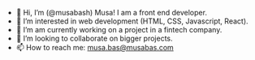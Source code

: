 - 👋 Hi, I’m (@musabash) Musa! I am a front end developer.
- 👀 I’m interested in web development (HTML, CSS, Javascript, React).
- 🌱 I’m am currently working on a project in a fintech company.
- 💞️ I’m looking to collaborate on bigger projects.
- 📫 How to reach me: musa.bas@musabas.com

<!---
musabash/musabash is a ✨ special ✨ repository because its `README.md` (this file) appears on your GitHub profile.
You can click the Preview link to take a look at your changes.
--->
